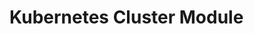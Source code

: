 # Kubernetes Cluster Module


<!-- BEGINNING OF PRE-COMMIT-TERRAFORM DOCS HOOK -->


<!-- END OF PRE-COMMIT-TERRAFORM DOCS HOOK -->
